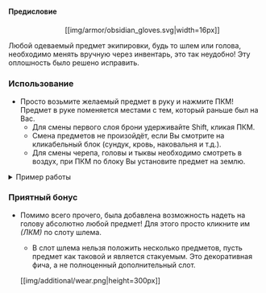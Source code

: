 #### Предисловие
<img src="https://gamepedia.cursecdn.com/minecraft_gamepedia/9/97/Carved_Pumpkin_Revision_3.png" width="16"><img src="https://gamepedia.cursecdn.com/minecraft_gamepedia/9/9c/Skeleton_Skull.png" width="16"><img src="https://gamepedia.cursecdn.com/minecraft_gamepedia/c/cd/Iron_Helmet_%28Item%29_TextureUpdate.png" width="16"><img src="https://gamepedia.cursecdn.com/minecraft_gamepedia/8/8d/Chainmail_Chestplate_%28Item%29_TextureUpdate.png" width="16"><img src="https://gamepedia.cursecdn.com/minecraft_gamepedia/6/62/Gold_Leggings_%28Item%29_TextureUpdate_Revision_1.png" width="16"><img src="https://gamepedia.cursecdn.com/minecraft_gamepedia/f/f2/Diamond_Boots_%28Item%29_TextureUpdate.png" width="16"><img src="https://gamepedia.cursecdn.com/minecraft_gamepedia/4/4b/Elytra_%28Item%29.png" width="16">[[img/armor/obsidian_gloves.svg|width=16px]]

Любой одеваемый предмет экипировки, будь то шлем или голова, необходимо менять вручную через инвентарь, это так неудобно! Эту оплошность было решено исправить.

### Использование
- Просто возьмите желаемый предмет в руку и нажмите ПКМ! Предмет в руке поменяется местами с тем, который раньше был на Вас.
  - Для смены первого слоя брони удерживайте Shift, кликая ПКМ.
  - Смена предметов не произойдёт, если Вы смотрите на кликабельный блок (сундук, кровь, наковальня и т.д.).
  - Для смены черепа, головы и тыквы необходимо смотреть в воздух, при ПКМ по блоку Вы установите предмет на землю.


<details><summary>Пример работы</summary>
[[img/additional/armor_switch.gif|height=400px]]
</details>

### Приятный бонус
- Помимо всего прочего, была добавлена возможность надеть на голову абсолютно любой предмет! Для этого просто кликните им *(ЛКМ)* по слоту шлема.
  - В слот шлема нельзя положить несколько предметов, пусть предмет как таковой и является стакуемым. Это декоративная фича, а не полноценный дополнительный слот.

  [[img/additional/wear.png|height=300px]]